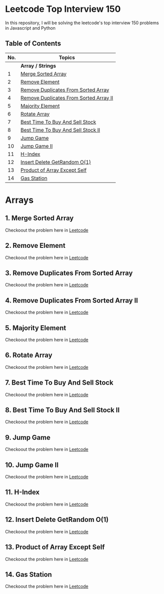 # Leetcode Top Interview 150
In this repository, I will be solving the leetcode's top interview 150 problems in Javascript and Python

## Table of Contents

| No. | Topics |
| --- | --- |
|  | **Array / Strings** |
| 1 | [Merge Sorted Array](#merge-sorted-array) |
| 2 | [Remove Element](#remove-element) |
| 3 | [Remove Duplicates From Sorted Array](#remove-duplicates-from-sorted-array) |
| 4 | [Remove Duplicates From Sorted Array II](#remove-duplicates-from-sorted-array-ii) |
| 5 | [Majority Element](#majority-element) |
| 6 | [Rotate Array](#rotate-array) |
| 7 | [Best Time To Buy And Sell Stock](#best-time-to-buy-and-sell-stock) |
| 8 | [Best Time To Buy And Sell Stock II](#best-time-to-buy-and-sell-stock-ii) |
| 9 | [Jump Game](#jump-game) |
| 10 | [Jump Game II](#jump-game-ii) |
| 11 | [H-Index](#h-index) |
| 12 | [Insert Delete GetRandom O(1)](#insert-delete-getRandom) |
| 13 | [Product of Array Except Self](#product-of-array-except-self) |
| 14 | [Gas Station](#gas-station) |

# Arrays

## <a id="merge-sorted-array"></a>1. Merge Sorted Array
Checkoout the problem here in [Leetcode](https://leetcode.com/problems/merge-sorted-array/description/?envType=study-plan-v2&envId=top-interview-150)

## <a id="remove-element"></a>2. Remove Element
Checkoout the problem here in [Leetcode](https://leetcode.com/problems/remove-element/description/?envType=study-plan-v2&envId=top-interview-150)

## <a id="remove-duplicates-from-sorted-array"></a>3. Remove Duplicates From Sorted Array
Checkoout the problem here in [Leetcode](https://leetcode.com/problems/remove-duplicates-from-sorted-array/?envType=study-plan-v2&envId=top-interview-150)

## <a id="remove-duplicates-from-sorted-array-ii"></a>4. Remove Duplicates From Sorted Array II
Checkoout the problem here in [Leetcode](https://leetcode.com/problems/remove-duplicates-from-sorted-array-ii/description/?envType=study-plan-v2&envId=top-interview-150)

## <a id="majority-element"></a>5. Majority Element
Checkoout the problem here in [Leetcode](https://leetcode.com/problems/majority-element/description/?envType=study-plan-v2&envId=top-interview-150)

## <a id="rotate-array"></a>6. Rotate Array
Checkoout the problem here in [Leetcode](https://leetcode.com/problems/rotate-array/description/?envType=study-plan-v2&envId=top-interview-150)

## <a id="best-time-to-buy-and-sell-stock"></a>7. Best Time To Buy And Sell Stock
Checkoout the problem here in [Leetcode](https://leetcode.com/problems/best-time-to-buy-and-sell-stock/?envType=study-plan-v2&envId=top-interview-150)

## <a id="best-time-to-buy-and-sell-stock-ii"></a>8. Best Time To Buy And Sell Stock II
Checkoout the problem here in [Leetcode](https://leetcode.com/problems/best-time-to-buy-and-sell-stock-ii/description/?envType=study-plan-v2&envId=top-interview-150)

## <a id="jump-game"></a>9. Jump Game
Checkoout the problem here in [Leetcode](https://leetcode.com/problems/jump-game/description/?envType=study-plan-v2&envId=top-interview-150)

## <a id="jump-game-ii"></a>10. Jump Game II
Checkoout the problem here in [Leetcode](https://leetcode.com/problems/jump-game-ii/?envType=study-plan-v2&envId=top-interview-150)

## <a id="h-index"></a>11. H-Index
Checkoout the problem here in [Leetcode](https://leetcode.com/problems/h-index/description/?envType=study-plan-v2&envId=top-interview-150)

## <a id="insert-delete-getRandom"></a>12. Insert Delete GetRandom O(1)
Checkoout the problem here in [Leetcode](https://leetcode.com/problems/insert-delete-getrandom-o1/description/?envType=study-plan-v2&envId=top-interview-150)

## <a id="product-of-array-except-self"></a>13. Product of Array Except Self
Checkoout the problem here in [Leetcode](https://leetcode.com/problems/product-of-array-except-self/?envType=study-plan-v2&envId=top-interview-150)

## <a id="gas-station"></a>14. Gas Station
Checkoout the problem here in [Leetcode](https://leetcode.com/problems/gas-station/description/?envType=study-plan-v2&envId=top-interview-150)